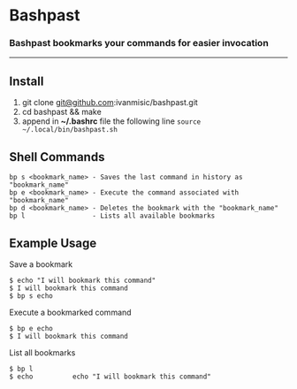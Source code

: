 # Bashpast
###  Bashpast bookmarks your commands for easier invocation

* * *

## Install

1. git clone git@github.com:ivanmisic/bashpast.git
2. cd bashpast && make
3. append in **~/.bashrc** file the following line `source ~/.local/bin/bashpast.sh`

## Shell Commands

    bp s <bookmark_name> - Saves the last command in history as "bookmark_name"
    bp e <bookmark_name> - Execute the command associated with "bookmark_name"
    bp d <bookmark_name> - Deletes the bookmark with the "bookmark_name"
    bp l                 - Lists all available bookmarks
    
## Example Usage

Save a bookmark
    
    $ echo "I will bookmark this command"
    $ I will bookmark this command
    $ bp s echo

Execute a bookmarked command
    
    $ bp e echo
    $ I will bookmark this command

List all bookmarks
    
    $ bp l
    $ echo          echo "I will bookmark this command"

